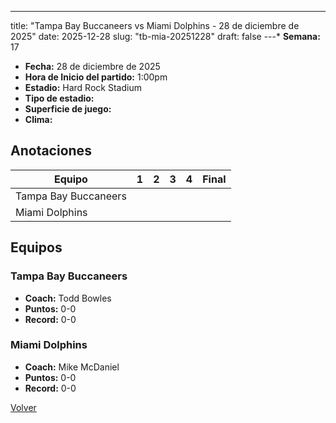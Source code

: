 ---
title: "Tampa Bay Buccaneers vs Miami Dolphins - 28 de diciembre de 2025"
date: 2025-12-28
slug: "tb-mia-20251228"
draft: false
---* **Semana:** 17
* **Fecha:** 28 de diciembre de 2025
* **Hora de Inicio del partido:** 1:00pm
* **Estadio:** Hard Rock Stadium
* **Tipo de estadio:** 
* **Superficie de juego:** 
* **Clima:** 




## Anotaciones
| Equipo | 1 | 2 | 3 | 4 | Final |
|--------|---|---|---|---|-------|
| Tampa Bay Buccaneers  |   |   |   |    |  |
| Miami Dolphins  |   |   |   |    |  |


## Equipos


### Tampa Bay Buccaneers
* **Coach:** Todd Bowles
* **Puntos:** 0-0
* **Record:** 0-0

### Miami Dolphins
* **Coach:** Mike McDaniel
* **Puntos:** 0-0
* **Record:** 0-0


[Volver](/historia/2025)
